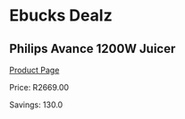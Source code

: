 
# Ebucks Dealz
## Philips Avance 1200W Juicer
[Product Page](https://www.ebucks.com/web/shop/productSelected.do?prodId=996862475&catId=704987863)

Price: R2669.00

Savings: 130.0


	